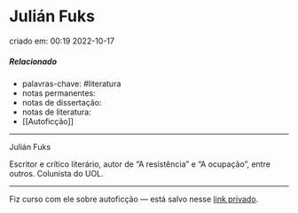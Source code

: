 # Julián Fuks
criado em: 00:19 2022-10-17

##### Relacionado
- palavras-chave: #literatura 
- notas permanentes: 
- notas de dissertação:
- notas de literatura: 
- [[Autoficção]]
---

Julián Fuks  

Escritor e crítico literário, autor de “A resistência” e “A ocupação”, entre outros. Colunista do UOL.

---
Fiz curso com ele sobre autoficção — está salvo nesse [link privado](https://www.youtube.com/watch?v=PlErmXEqvks&list=PLCu_YgzI9rb-2HotV3Q_83gC6Al5suzwH).
